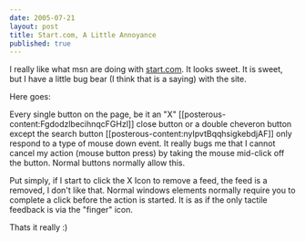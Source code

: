 ```yaml
---
date: 2005-07-21
layout: post
title: Start.com, A Little Annoyance
published: true
---
```

I really like what msn are doing with <a href="http://www.start.com/myw3b" rel="tag">start.com</a>. It looks sweet. It is sweet, but I have a little bug bear (I think that is a saying) with the site.<p />Here goes:<p />Every single button on the page, be it an "X" [[posterous-content:FgdodzlbecihnqcFGHzl]] close button or a double cheveron button except the search button [[posterous-content:nyIpvtBqqhsigkebdjAF]] only respond to a type of mouse down event. It really bugs me that I cannot cancel my action (mouse button press) by taking the mouse mid-click off the button. Normal buttons normally allow this.<p />Put simply, if I start to click the X Icon to remove a feed, the feed is a removed, I don't like that. Normal windows elements normally require you to complete a click before the action is started. It is as if the only tactile feedback is via the "finger" icon.<p />Thats it really :)<div class="blogger-post-footer"><img class="posterous_download_image" src="https://blogger.googleusercontent.com/tracker/8109338-112197288188139470?l=www.kinlan.co.uk%2Findex.html" height="1" alt="" width="1" /></div>

